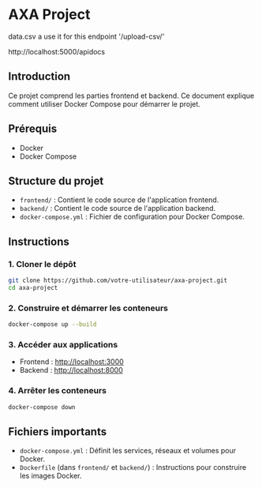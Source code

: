 # AXA Project

 data.csv a use it for this endpoint '/upload-csv/'

http://localhost:5000/apidocs

## Introduction
Ce projet comprend les parties frontend et backend. Ce document explique comment utiliser Docker Compose pour démarrer le projet.

## Prérequis
- Docker
- Docker Compose

## Structure du projet
- `frontend/` : Contient le code source de l'application frontend.
- `backend/` : Contient le code source de l'application backend.
- `docker-compose.yml` : Fichier de configuration pour Docker Compose.

## Instructions

### 1. Cloner le dépôt
```bash
git clone https://github.com/votre-utilisateur/axa-project.git
cd axa-project
```

### 2. Construire et démarrer les conteneurs
```bash
docker-compose up --build
```

### 3. Accéder aux applications
- Frontend : [http://localhost:3000](http://localhost:3000)
- Backend : [http://localhost:8000](http://localhost:8000)

### 4. Arrêter les conteneurs
```bash
docker-compose down
```

## Fichiers importants
- `docker-compose.yml` : Définit les services, réseaux et volumes pour Docker.
- `Dockerfile` (dans `frontend/` et `backend/`) : Instructions pour construire les images Docker.


